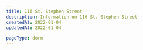 ```yaml
---
title: 116 St. Stephen Street
description: Information on 116 St. Stephen Street
createdAt: 2022-01-04
updatedAt: 2022-01-04

pageType: dorm
---
```

